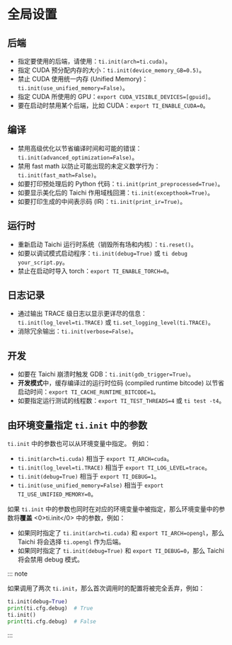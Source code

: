 # 全局设置

## 后端

- 指定要使用的后端，请使用：`ti.init(arch=ti.cuda)`。
- 指定 CUDA 预分配内存的大小：`ti.init(device_memory_GB=0.5)`。
- 禁止 CUDA 使用统一内存 (Unified Memory)：`ti.init(use_unified_memory=False)`。
- 指定 CUDA 所使用的 GPU：`export CUDA_VISIBLE_DEVICES=[gpuid]`。
- 要在启动时禁用某个后端，比如 CUDA：`export TI_ENABLE_CUDA=0`。

## 编译

- 禁用高级优化以节省编译时间和可能的错误：`ti.init(advanced_optimization=False)`。
- 禁用 fast math 以防止可能出现的未定义数学行为：`ti.init(fast_math=False)`。
- 如要打印预处理后的 Python 代码：`ti.init(print_preprocessed=True)`。
- 如要显示美化后的 Taichi 作用域栈回溯：`ti.init(excepthook=True)`。
- 如要打印生成的中间表示码 (IR)：`ti.init(print_ir=True)`。

## 运行时

- 重新启动 Taichi 运行时系统（销毁所有场和内核）：`ti.reset()`。
- 如要以调试模式启动程序：`ti.init(debug=True)` 或 `ti debug your_script.py`。
- 禁止在启动时导入 torch：`export TI_ENABLE_TORCH=0`。

## 日志记录

- 通过输出 TRACE 级日志以显示更详尽的信息：`ti.init(log_level=ti.TRACE)` 或 `ti.set_logging_level(ti.TRACE)`。
- 消除冗余输出：`ti.init(verbose=False)`。

## 开发

- 如要在 Taichi 崩溃时触发 GDB：`ti.init(gdb_trigger=True)`。
- **开发模式**中，缓存编译过的运行时位码 (compiled runtime bitcode) 以节省启动时间：`export TI_CACHE_RUNTIME_BITCODE=1`。
- 如要指定运行测试的线程数：`export TI_TEST_THREADS=4` 或 `ti test -t4`。

## 由环境变量指定 `ti.init` 中的参数

`ti.init` 中的参数也可以从环境变量中指定。 例如：

- `ti.init(arch=ti.cuda)` 相当于 `export TI_ARCH=cuda`。
- `ti.init(log_level=ti.TRACE)` 相当于 `export TI_LOG_LEVEL=trace`。
- `ti.init(debug=True)` 相当于 `export TI_DEBUG=1`。
- `ti.init(use_unified_memory=False)` 相当于 `export TI_USE_UNIFIED_MEMORY=0`。

如果 `ti.init` 中的参数也同时在对应的环境变量中被指定，那么环境变量中的参数将**覆盖** <0>ti.init</0> 中的参数，例如：

- 如果同时指定了 `ti.init(arch=ti.cuda)` 和 `export TI_ARCH=opengl`，那么 Taichi 将会选择 `ti.opengl` 作为后端。
- 如果同时指定了 `ti.init(debug=True)` 和 `export TI_DEBUG=0`，那么 Taichi 将会禁用 debug 模式。

::: note

如果调用了两次 `ti.init`，那么首次调用时的配置将被完全丢弃，例如：

```python {1,3}
ti.init(debug=True)
print(ti.cfg.debug)  # True
ti.init()
print(ti.cfg.debug)  # False
```

:::
